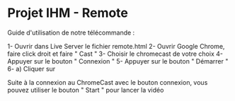 # Projet IHM - Remote

Guide d'utilisation de notre télécommande :

  1- Ouvrir dans Live Server le fichier remote.html
  2- Ouvrir Google Chrome, faire click droit et faire " Cast "
  3- Choisir le chromecast de votre choix
  4- Appuyer sur le bouton " Connexion "
  5- Appuyer sur le bouton " Démarrer "
  6- a) Cliquer sur 
  
Suite à la connexion au ChromeCast avec le bouton connexion, vous pouvez utiliser le bouton " Start " pour lancer la vidéo

